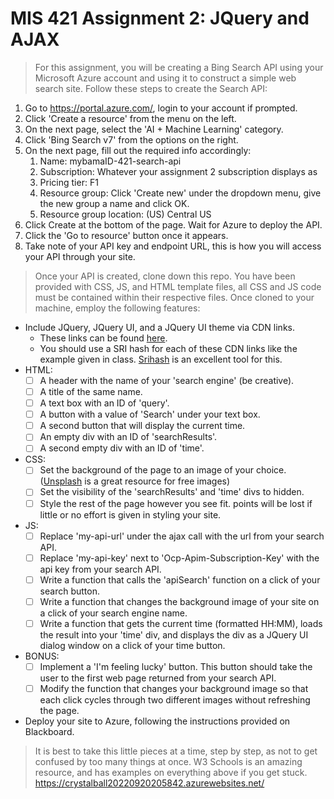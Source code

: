 # MIS 421 Assignment 2: JQuery and AJAX

>For this assignment, you will be creating a Bing Search API using your Microsoft Azure account and using it to construct a simple web search site. Follow these steps to create the Search API:
  1. Go to https://portal.azure.com/, login to your account if prompted.
  2. Click 'Create a resource' from the menu on the left.
  3. On the next page, select the 'AI + Machine Learning' category.
  4. Click 'Bing Search v7' from the options on the right.
  5. On the next page, fill out the required info accordingly:
     1. Name: mybamaID-421-search-api
     2. Subscription: Whatever your assignment 2 subscription displays as
     3. Pricing tier: F1
     4. Resource group: Click 'Create new' under the dropdown menu, give the new group a name and click OK.
     5. Resource group location: (US) Central US
  6. Click Create at the bottom of the page. Wait for Azure to deploy the API.
  7. Click the 'Go to resource' button once it appears.
  8. Take note of your API key and endpoint URL, this is how you will access your API through your site.

>Once your API is created, clone down this repo. You have been provided with CSS, JS, and HTML template files, all CSS and JS code must be contained within their respective files. Once cloned to your machine, employ the following features:
- Include JQuery, JQuery UI, and a JQuery UI theme via CDN links.
  - These links can be found [here](https://developers.google.com/speed/libraries/).
  - You should use a SRI hash for each of these CDN links like the example given in class. [Srihash](srihash.org) is an excellent tool for this.
- HTML:
  - [ ] A header with the name of your 'search engine' (be creative).
  - [ ] A title of the same name.
  - [ ] A text box with an ID of 'query'.
  - [ ] A button with a value of 'Search' under your text box.
  - [ ] A second button that will display the current time.
  - [ ] An empty div with an ID of 'searchResults'.
  - [ ] A second empty div with an ID of 'time'.
- CSS:
  - [ ] Set the background of the page to an image of your choice. ([Unsplash](unsplash.com) is a great resource for free images)
  - [ ] Set the visibility of the 'searchResults' and 'time' divs to hidden.
  - [ ] Style the rest of the page however you see fit. points will be lost if little or no effort is given in styling your site.
- JS:
  - [ ] Replace 'my-api-url' under the ajax call with the url from your search API.
  - [ ] Replace 'my-api-key' next to 'Ocp-Apim-Subscription-Key' with the api key from your search API.
  - [ ] Write a function that calls the 'apiSearch' function on a click of your search button.
  - [ ] Write a function that changes the background image of your site on a click of your search engine name.
  - [ ] Write a function that gets the current time (formatted HH:MM), loads the result into your 'time' div, and displays the div as a JQuery UI dialog window on a click of your time button.
- BONUS:
  - [ ] Implement a 'I'm feeling lucky' button. This button should take the user to the first web page returned from your search API.
  - [ ] Modify the function that changes your background image so that each click cycles through two different images without refreshing the page.
- Deploy your site to Azure, following the instructions provided on Blackboard.

> It is best to take this little pieces at a time, step by step, as not to get confused by too many things at once. W3 Schools is an amazing resource, and has examples on everything above if you get stuck.
https://crystalball20220920205842.azurewebsites.net/
